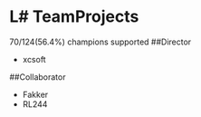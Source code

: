# L# TeamProjects
70/124(56.4%) champions supported
##Director
+ xcsoft

##Collaborator
+ Fakker
+ RL244
